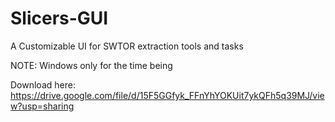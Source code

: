 # Slicers-GUI
A Customizable UI for SWTOR extraction tools and tasks

NOTE: Windows only for the time being

Download here: https://drive.google.com/file/d/15F5GGfyk_FFnYhYOKUit7ykQFh5q39MJ/view?usp=sharing
